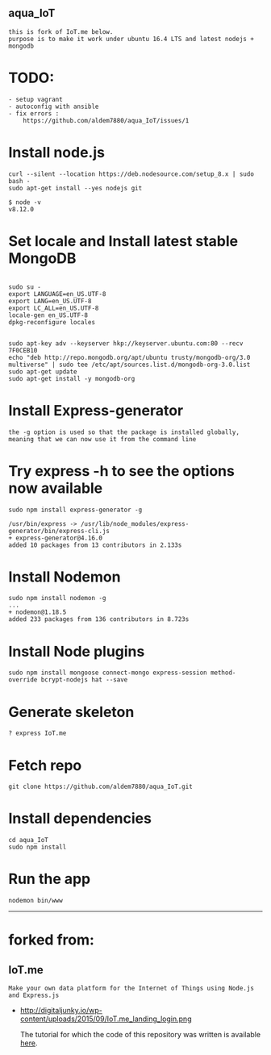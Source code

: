 ## aqua_IoT
    this is fork of IoT.me below.
    purpose is to make it work under ubuntu 16.4 LTS and latest nodejs + mongodb

# TODO:
	- setup vagrant
	- autoconfig with ansible
	- fix errors :
        https://github.com/aldem7880/aqua_IoT/issues/1

# Install node.js
```
curl --silent --location https://deb.nodesource.com/setup_8.x | sudo bash -
sudo apt-get install --yes nodejs git

$ node -v
v8.12.0

```
 
# Set locale and Install latest stable MongoDB
```

sudo su -
export LANGUAGE=en_US.UTF-8
export LANG=en_US.UTF-8
export LC_ALL=en_US.UTF-8
locale-gen en_US.UTF-8
dpkg-reconfigure locales


sudo apt-key adv --keyserver hkp://keyserver.ubuntu.com:80 --recv 7F0CEB10
echo "deb http://repo.mongodb.org/apt/ubuntu trusty/mongodb-org/3.0 multiverse" | sudo tee /etc/apt/sources.list.d/mongodb-org-3.0.list
sudo apt-get update
sudo apt-get install -y mongodb-org
```
 
# Install Express-generator
    the -g option is used so that the package is installed globally, 
    meaning that we can now use it from the command line

# Try express -h to see the options now available
```
sudo npm install express-generator -g

/usr/bin/express -> /usr/lib/node_modules/express-generator/bin/express-cli.js
+ express-generator@4.16.0
added 10 packages from 13 contributors in 2.133s
```
 
# Install Nodemon
```
sudo npm install nodemon -g
...
+ nodemon@1.18.5
added 233 packages from 136 contributors in 8.723s

```

# Install Node plugins
```
sudo npm install mongoose connect-mongo express-session method-override bcrypt-nodejs hat --save
```

# Generate skeleton
    ? express IoT.me
 
# Fetch repo
```
git clone https://github.com/aldem7880/aqua_IoT.git
```

# Install dependencies
```
cd aqua_IoT
sudo npm install
``` 
# Run the app
```
nodemon bin/www
```

______________
# forked from:
## IoT.me
    Make your own data platform for the Internet of Things using Node.js and Express.js

- http://digitaljunky.io/wp-content/uploads/2015/09/IoT.me_landing_login.png

    The tutorial for which the code of this repository was written is available 
    [here](http://digitaljunky.io/make-your-own-data-platform-for-the-internet-of-things-using-node-js-and-express-js).
